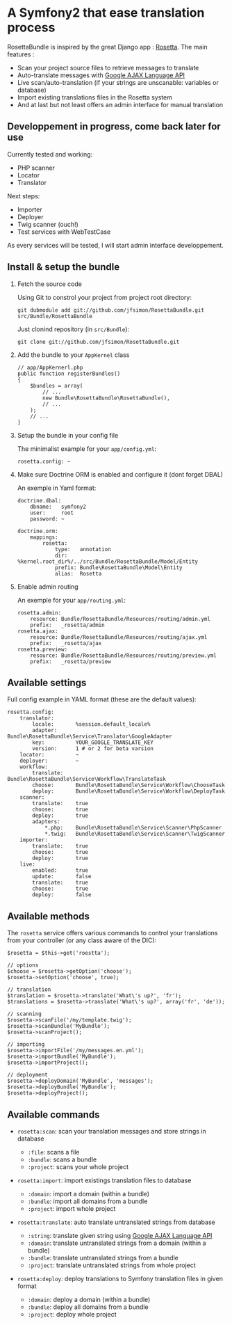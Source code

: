 A Symfony2 that ease translation process
========================================


RosettaBundle is inspired by the great Django app : [Rosetta](http://code.google.com/p/django-rosetta/).
The main features :

-  Scan your project source files to retrieve messages to translate
-  Auto-translate messages with [Google AJAX Language API](http://code.google.com/apis/ajaxlanguage/)
-  Live scan/auto-translation (if your strings are unscanable: variables or database)
-  Import existing translations files in the Rosetta system
-  And at last but not least offers an admin interface for manual translation


Developpement in progress, come back later for use
--------------------------------------------------


Currently tested and working:

-  PHP scanner
-  Locator
-  Translator

Next steps:

-  Importer
-  Deployer
-  Twig scanner (ouch!)
-  Test services with WebTestCase

As every services will be tested, I will start admin interface developpement.


Install & setup the bundle
--------------------------


1.  Fetch the source code

    Using Git to constrol your project from project root directory:
    
        git dubmodule add git://github.com/jfsimon/RosettaBundle.git src/Bundle/RosettaBundle
        
    Just clonind repository (in `src/Bundle`):
    
        git clone git://github.com/jfsimon/RosettaBundle.git

2.  Add the bundle to your `AppKernel` class

        // app/AppKernerl.php
        public function registerBundles()
        {
            $bundles = array(
                // ...
                new Bundle\RosettaBundle\RosettaBundle(),
                // ...
            );
            // ...
        }

3.  Setup the bundle in your config file
    
    The minimalist example for your `app/config.yml`:
    
        rosetta.config: ~

4.  Make sure Doctrine ORM is enabled and configure it (dont forget DBAL)

    An exemple in Yaml format:
    
        doctrine.dbal:
            dbname:   symfony2
            user:     root
            password: ~
    
        doctrine.orm:
            mappings:
                rosetta:
                    type:   annotation
                    dir:    %kernel.root_dir%/../src/Bundle/RosettaBundle/Model/Entity
                    prefix: Bundle\RosettaBundle\Model\Entity
                    alias:  Rosetta
                
5.  Enable admin routing

    An exemple for your `app/routing.yml`:
    
        rosetta.admin:
            resource: Bundle/RosettaBundle/Resources/routing/admin.yml
            prefix:   _rosetta/admin
        rosetta.ajax:
            resource: Bundle/RosettaBundle/Resources/routing/ajax.yml
            prefix:   _rosetta/ajax
        rosetta.preview:
            resource: Bundle/RosettaBundle/Resources/routing/preview.yml
            prefix:   _rosetta/preview


Available settings
------------------


Full config example in YAML format (these are the default values):

    rosetta.config:
        translator:
            locale:       %session.default_locale%
            adapter:      Bundle\RosettaBundle\Service\Translator\GoogleAdapter
            key:          YOUR_GOOGLE_TRANSLATE_KEY
            version:      1 # or 2 for beta varsion
        locator:          ~
        deployer:         ~
        workflow:
            translate:    Bundle\RosettaBundle\Service\Workflow\TranslateTask
            choose:       Bundle\RosettaBundle\Service\Workflow\ChooseTask
            deploy:       Bundle\RosettaBundle\Service\Workflow\DeployTask
        scanner:
            translate:    true
            choose:       true
            deploy:       true
            adapters:
                *.php:    Bundle\RosettaBundle\Service\Scanner\PhpScanner
                *.twig:   Bundle\RosettaBundle\Service\Scanner\TwigScanner
        importer:
            translate:    true
            choose:       true
            deploy:       true
        live:
            enabled:      true
            update:       false
            translate:    true
            choose:       true
            deploy:       false


Available methods
-----------------


The `rosetta` service offers various commands to control your translations from your controller
(or any class aware of the DIC):

    $rosetta = $this->get('roestta');
    
    // options
    $choose = $rosetta->getOption('choose');
    $rosetta->setOption('choose', true);
    
    // translation
    $translation = $rosetta->translate('What\'s up?', 'fr');
    $translations = $rosetta->translate('What\'s up?', array('fr', 'de'));
    
    // scanning
    $rosetta->scanFile('/my/template.twig');
    $rosetta->scanBundle('MyBundle');
    $rosetta->scanProject();
    
    // importing
    $rosetta->importFile('/my/messages.en.yml');
    $rosetta->importBundle('MyBundle');
    $rosetta->importProject();
    
    // deployment
    $rosetta->deployDomain('MyBundle', 'messages');
    $rosetta->deployBundle('MyBundle');
    $rosetta->deployProject();


Available commands
------------------


-  `rosetta:scan`:      scan your translation messages and store strings in database

   -  `:file`:          scans a file
   -  `:bundle`:        scans a bundle
   -  `:project`:       scans your whole project
   
-  `rosetta:import`:    import existings translation files to database

   -  `:domain`:        import a domain (within a bundle)
   -  `:bundle`:        import all domains from a bundle
   -  `:project`:       import whole project
   
-  `rosetta:translate`: auto translate untranslated strings from database

   -  `:string`:        translate given string using [Google AJAX Language API](http://code.google.com/apis/ajaxlanguage/)
   -  `:domain`:        translate untranslated strings from a domain (within a bundle)
   -  `:bundle`:        translate untranslated strings from a bundle
   -  `:project`:       translate untranslated strings from whole project
   
-  `rosetta:deploy`:    deploy translations to Symfony translation files in given format

   -  `:domain`:        deploy a domain (within a bundle)
   -  `:bundle`:        deploy all domains from a bundle
   -  `:project`:       deploy whole project